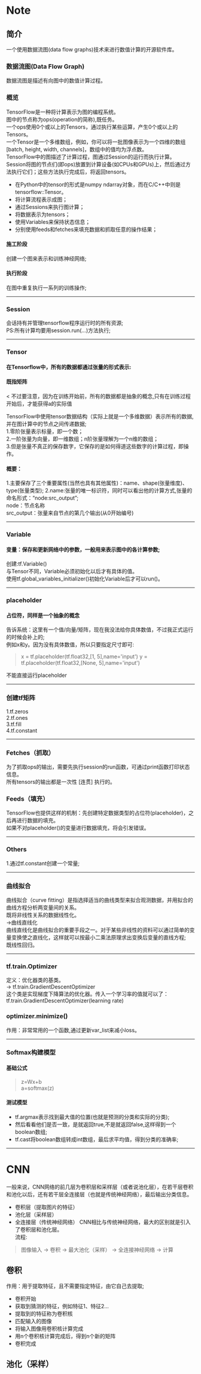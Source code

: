 # Note

## 简介
一个使用数据流图(data flow graphs)技术来进行数值计算的开源软件库。<br/>

### 数据流图(Data Flow Graph)
数据流图是描述有向图中的数值计算过程。<br/>

### 概览
TensorFlow是一种将计算表示为图的编程系统。<br/>
图中的节点称为ops(operation的简称),既任务。<br/>
一个ops使用0个或以上的Tensors，通过执行某些运算，产生0个或以上的Tensors。<br/>
一个Tensor是一个多维数组，例如，你可以将一批图像表示为一个四维的数组[batch, height, width, channels]，数组中的值均为浮点数。<br/>
TensorFlow中的图描述了计算过程，图通过Session的运行而执行计算。<br/>
Session将图的节点们(即ops)放置到计算设备(如CPUs和GPUs)上，然后通过方法执行它们；这些方法执行完成后，将返回tensors。<br/>
-  在Python中的tensor的形式是numpy ndarray对象，而在C/C++中则是tensorflow::Tensor。<br/>
-  将计算流程表示成图；
-  通过Sessions来执行图计算；
-  将数据表示为tensors；
-  使用Variables来保持状态信息；
-  分别使用feeds和fetches来填充数据和抓取任意的操作结果；

#### 施工阶段
创建一个图来表示和训练神经网络;<br/>
#### 执行阶段
在图中重复执行一系列的训练操作;<br/>

---------------------------------------------------------------------------------------------

### Session
会话持有并管理tensorflow程序运行时的所有资源;<br/>
PS:所有计算均要用session.run(...)方法执行;<br/>

---------------------------------------------------------------------------------------------

### Tensor
#### 在Tensorflow中，所有的数据都通过张量的形式表示:
#### 既指矩阵
< 不过要注意，因为在训练开始前，所有的数据都是抽象的概念,只有在训练过程开始后，才能获得a的实际值

TensorFlow中使用tensor数据结构（实际上就是一个多维数据）表示所有的数据,并在图计算中的节点之间传递数据;<br/>
1.零阶张量表示标量，即一个数；<br/>
2.一阶张量为向量，即一维数组；n阶张量理解为一个n维的数组；<br/>
3.但是张量不真正的保存数字，它保存的是如何得道这些数字的计算过程，即操作。<br/>
#### 概要：<br/>
1.主要保存了三个重要属性(当然也具有其他属性)：name、shape(张量维度)、type(张量类型);
2.name:张量的唯一标识符，同时可以看出他的计算方式,张量的命名形式：“node:src_output”;<br/>
  node：节点名称<br/>
  src_output：张量来自节点的第几个输出(从0开始编号)<br/>

---------------------------------------------------------------------------------------------

### Variable
#### 变量：保存和更新网络中的参数，一般用来表示图中的各计算参数;
创建:tf.Variable()<br/>
与Tensor不同，Variable必须初始化以后才有具体的值。<br/>
使用tf.global_variables_initializer()初始化Variable后才可以run()。<br/>

---------------------------------------------------------------------------------------------

### placeholder
#### 占位符，同样是一个抽象的概念
告诉系统：这里有一个值/向量/矩阵，现在我没法给你具体数值，不过我正式运行的时候会补上的;<br/>
例如x和y。因为没有具体数值，所以只要指定尺寸即可:
> x = tf.placeholder(tf.float32,[1, 5],name='input')
y = tf.placeholder(tf.float32,[None, 5],name='input')

不能直接运行placeholder<br/>

---------------------------------------------------------------------------------------------

### 创建tf矩阵
1.tf.zeros<br/>
2.tf.ones<br/>
3.tf.fill<br/>
4.tf.constant<br/>

---------------------------------------------------------------------------------------------

### Fetches（抓取）
为了抓取ops的输出，需要先执行session的run函数，可通过print函数打印状态信息。<br/>
所有tensors的输出都是一次性 [连贯] 执行的。<br/>

### Feeds（填充）
TensorFlow也提供这样的机制：先创建特定数据类型的占位符(placeholder)，之后再进行数据的填充。<br/>
如果不对placeholder()的变量进行数据填充，将会引发错误。<br/>

---------------------------------------------------------------------------------------------

### Others
1.通过tf.constant创建一个常量;<br/>

---------------------------------------------------------------------------------------------

### 曲线拟合
曲线拟合（curve fitting）是指选择适当的曲线类型来拟合观测数据，并用拟合的曲线方程分析两变量间的关系。<br/>
既将非线性关系的数据线性化。<br/>
->曲线直线化<br/>
曲线直线化是曲线拟合的重要手段之一。对于某些非线性的资料可以通过简单的变量变换使之直线化，这样就可以按最小二乘法原理求出变换后变量的直线方程;<br/>
既线性回归。<br/>

---------------------------------------------------------------------------------------------

### tf.train.Optimizer
定义：优化器类的基类。<br/>
-> tf.train.GradientDescentOptimizer<br/>
这个类是实现梯度下降算法的优化器。传入一个学习率的值就可以了：<br/>
tf.train.GradientDescentOptimizer(learning rate)
 ### optimizer.minimize()
作用：非常常用的一个函数,通过更新var_list来减小loss。<br/>

---------------------------------------------------------------------------------------------

### Softmax构建模型
#### 基础公式
>z=Wx+b<br/>
 a=softmax(z)

#### 测试模型
- tf.argmax表示找到最大值的位置(也就是预测的分类和实际的分类);
- 然后看看他们是否一致，是就返回true,不是就返回false,这样得到一个boolean数组;
- tf.cast将boolean数组转成int数组，最后求平均值，得到分类的准确率;

---------------------------------------------------------------------------------------------

# CNN
一般来说，CNN网络的前几层为卷积层和采样层（或者说池化层），在若干层卷积和池化以后，还有若干层全连接层（也就是传统神经网络），最后输出分类信息。<br/>
- 卷积层（提取图片的特征）
- 池化层（采样层）
- 全连接层（传统神经网络）
CNN相比与传统神经网络，最大的区别就是引入了卷积层和池化层。<br/>
流程:
> 图像输入 -> 卷积 -> 最大池化（采样） -> 全连接神经网络 -> 计算

## 卷积
作用：用于提取特征，且不需要指定特征，由它自己去提取;<br/>
- 卷积开始
- 获取到猜测的特征，例如特征1、特征2...
- 提取到的特征称为卷积核
- 匹配输入的图像
- 将输入图像用卷积核计算完成
- 用n个卷积核计算完成后，得到n个新的矩阵
- 卷积完成

## 池化（采样）






















